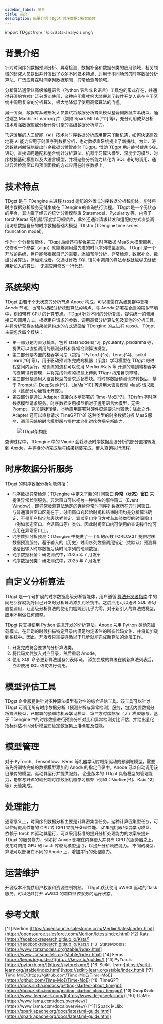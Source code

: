 ```yaml
---
sidebar_label: 简介
title: 简介 
description: 简要介绍 TDgpt 时序数据分析智能体
---
```


import TDgpt from './pic/data-analysis.png';

# 背景介绍

针对时间序列数据预测分析、异常检测、数据补全和数据分类的应用领域，相关领域的研究人员提出并开发出了众多不同技术特点、适用于不同场景的时序数据分析算法，广泛应用在时间序列数据预测、异常检测等领域。

分析算法通常以高级编程语言（Python 语言或 R 语言）工具包的形式存在，并通过开源的方式广泛分发和使用，这种应用模式极大地便利了软件开发人员在应用系统中调用复杂的分析算法，极大地降低了使用高级算法的门槛。

另一方面，数据库系统研发人员尝试将数据分析算法模型整合到数据库系统中，通过建立 Machine Learning 库（例如 Spark MLLib[^11] 等），充分利用成熟分析技术增强数据库或分析计算引擎的高级数据分析能力。 

飞速发展的人工智能（AI）技术为时序数据分析应用带来了新机遇，如何快速高效地将 AI 能力应用于时间序列数据分析，也对数据库系统提出了新挑战。为此，涛思数据创新性地提出时序数据分析智能体 TDgpt。借助 TDgpt 用户能够使用 SQL 语句，直接调用适配和整合统计分析算法、机器学习算法模型、深度学习模型，时序数据基础模型以及大语言模型，并将这些分析能力转化为 SQL 语句的调用，通过异常检测窗口和预测函数的方式应用在时序数据上。

# 技术特点

TDgpt 是与 TDengine 主进程 taosd 适配的外置式时序数据分析智能体，能够将时序数据分析服务无缝集成在 TDengine 的查询执行流程。
TDgpt 是一个无状态的平台，其内置了经典的统计分析模型库 Statsmodel、Pycularity 等，内嵌了 torch/Keras 等机器/深度学习框架库，此外还通过请求转发和适配的方式直接调用涛思数据自研的时序数据基础大模型 TDtsfm (TDengine time series foundation model)。

作为一个分析智能体，TDgpt 后续还将整合第三方时序数据 MaaS 大模型服务，仅修改一个参数（algo）就能够调用最先进的时间序列模型服务。
TDgpt 是一个开放的系统，用户能够根据自己的需要，添加预测分析、异常检测、数据补全、数据分类算法，添加完成后，仅通过修改 SQL 语句中调用的算法参数就能够无缝使用新加入的算法。
无需应用修改一行代码。

# 系统架构

TDgpt 由若干个无状态的分析节点 Anode 构成，可以按需在系统集群中部署 Anode 节点，也可以根据分析模型算法的特点，将 Anode 部署在合适的硬件环境中，例如带有 GPU 的计算节点。 
TDgpt 针对不同的分析算法，提供统一的调用接口和调用方式，根据用户请求的参数，调用高级分析算法包及其他的分析工具，并将分析获得的结果按照约定的方式返回给 TDengine 的主进程 taosd。
TDgpt 主要包含四个模块：

- 第一部分是内置分析库，包括 statsmodels[^3], pyculiarity, pmdarima 等，提供可以直接调用的预测分析和异常检测算法模型。
- 第二部分是内置的机器学习库（包括：PyTorch[^5]、keras[^4]、scikit-learn[^6] 等），用于驱动预训练完成的机器（深度）学习模型在 TDgpt 的进程空间内运行。预训练的流程可以使用 Merlion/Kats 等 开源的端到端机器学习框架进行管理，并将完成训练的模型上传到 TDgpt 指定目录即可。
- 第三部分是通用大语言模型的请求适配模块。将时序数据预测请求转换后，基于 Prompt 向 DeepSeek[^9]、LlaMa[^10] 等通用大语言模型 MaaS 请求服务（这部分功能暂未开源）。
- 第四部分是通过 Adapter 直接向本地部署的 Time-MoE[^7]、TDtsfm 等时序数据模型请求服务。时序数据专用模型相对于通用语言大模型，无需 Prompt，更加便捷轻量，本地应用部署对硬件资源要求也较低；除此之外，Adapter 还可以直接请求 TimeGPT[^8] 这种类型的时序数据分析 MaaS 服务，调用云端的时序模型服务提供本地化时序数据分析能力。

<figure style={{textAlign:"center"}}>
<img src={TDgpt} alt="TDgpt架构图" />
</figure>

查询过程中，TDengine 中的 Vnode 会将涉及时序数据高级分析的部分直接转发到 Anode，并等待分析完成后将结果组装完成，嵌入查询执行流程。

# 时序数据分析服务

TDgpt 的时序数据分析功能包括：

- 时序数据异常检测：TDengine 中定义了新的时间窗口 **异常（状态）窗口** 来提供异常检测服务。异常窗口可以视为一种特殊的事件窗口（Event Window），即异常检测算法确定的连续异常时间序列数据所在的时间窗口。与普通事件窗口区别在于，时间窗口的起始时间和结束时间均是分析算法确定，不是用户指定的表达式判定。异常窗口使用方式与其他类型的时间窗口（例如状态窗口、会话窗口等）类似。因此时间窗口内可使用的查询操作均可应用在异常窗口上。
- 时序数据分析预测：TDengine 中提供了一个新的函数 FORECAST 提供时序数据预测服务，基于输入的（历史）时间序列数据调用指定（或默认）预测算法给出输入时序数据后续时间序列的预测数据。
- 时序数据补全：研发测试中，2025 年 7 月发布
- 时序数据分类：研发测试中，2025 年 7 月发布

# 自定义分析算法

TDgpt 是一个可扩展的时序数据高级分析智能体，用户遵循 [算法开发者指南](../dev) 中的简易步骤就能将自己开发的分析算法添加到系统中。之后应用可以通过 SQL 语句直接调用，让高级分析算法的使用门槛降到几乎为零。对于新引入的算法或模型，应用不用做任何调整。

TDpgt 只支持使用 Python 语言开发的分析算法。Anode 采用 Python 类动态加载模式，在启动的时候扫描特定目录内满足约定条件的所有代码文件，并将其加载到系统中。因此，开发者只需要遵循以下几步就能完成新算法的添加工作。

1. 开发完成符合要求的分析算法类。
2. 将代码文件放入对应目录，然后重启 Anode。
3. 使用 SQL 命令更新算法缓存列表即可。
   添加完成的算法在刷新算法列表后，立即使用 SQL 语句进行调用。

# 模型评估工具

TDgpt 企业版提供针对多种算法模型有效性的综合评估工具。该工具可以针对 TDgpt 可调用所有时序数据分析（预测分析与异常检测）服务，包括内置数据分析算法模型，已部署的预训练机器学习模型、第三方时序数据（大）模型服务，基于 TDengine 中的时序数据进行预测分析对比和异常检测对比评估，并给出量化指标评估不同分析模型在给定数据集上准确度及性能。

# 模型管理

对于 PyTorch、Tensorflow、Keras 等机器学习库框架驱动的预训练模型，需要首先将训练完成的数据模型添加到 Anode 的指定目录中，Anode 可以自动调用该目录内的模型，驱动其运行并提供服务。
企业版本的 TDgpt 具备模型的管理能力，能够与开源的端到端时序数据机器学习框架（例如：Merlion[^1]、Kats[^2] 等）无缝集成。

# 处理能力

通常意义上，时间序列数据分析主要是计算密集型任务。这种计算密集型任务，可以使用更高性能的 CPU 或 GPU 来提升处理性能。
如果是机器/深度学习模型，依赖于 torch 库驱动其运行，可以采用标准的提升分析处理能力的方案来提升 TDgpt 的服务能力，例如将 Anode 部署在内存更大并具有 GPU 的服务器之上，使用可调用 GPU 的 torch 库驱动模型运行，以提升分析响应能力。
不同的模型、算法可以部署在不同的 Anode 上，增加并行的处理能力。

# 运营维护

开源版本不提供用户权限和资源控制机制。
TDgpt 默认使用 uWSGI 驱动的 flask 服务，可以通过打开 uWSGI 的端口监控服务的运行状态。

# 参考文献

[^1] Merlion:[https://opensource.salesforce.com/Merlion/latest/index.html](https://opensource.salesforce.com/Merlion/latest/index.html)
[^2] Kats:[https://facebookresearch.github.io/Kats/](https://facebookresearch.github.io/Kats/)
[^3] StatsModels: [https://www.statsmodels.org/stable/index.html](https://www.statsmodels.org/stable/index.html)
[^4] Keras:[https://keras.io/guides/](https://keras.io/guides/)
[^5] PyTorch:[https://pytorch.org/](https://pytorch.org/)
[^6] Scikit-learn:[https://scikit-learn.org/stable/index.html](https://scikit-learn.org/stable/index.html)
[^7] Time-MoE:[https://github.com/Time-MoE/Time-MoE](https://github.com/Time-MoE/Time-MoE)
[^8] TimeGPT:[https://docs.nixtla.io/docs/getting-started-about_timegpt](https://docs.nixtla.io/docs/getting-started-about_timegpt)
[^9] DeepSeek:[https://www.deepseek.com/](https://www.deepseek.com/)
[^10] LlaMa:[https://www.llama.com/docs/overview/](https://www.llama.com/docs/overview/)
[^11] Spark MLlib:[https://spark.apache.org/docs/latest/ml-guide.html](https://spark.apache.org/docs/latest/ml-guide.html)

